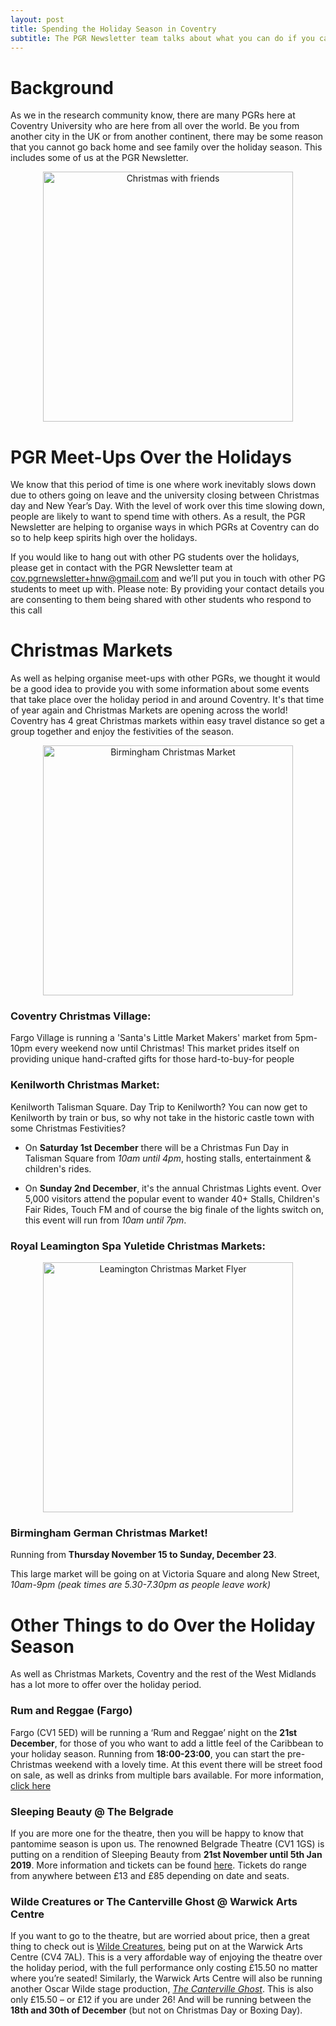 ```yaml
---
layout: post
title: Spending the Holiday Season in Coventry
subtitle: The PGR Newsletter team talks about what you can do if you can't go back home over the Xmas period.
---
```


# Background

As we in the research community know, there are many PGRs here at Coventry University who are here from all over the world. Be you from another city in the UK or from another continent, there may be some reason that you cannot go back home and see family over the holiday season. This includes some of us at the PGR Newsletter.


<center>
  <img src="https://upload.wikimedia.org/wikipedia/commons/e/e5/Merry_Christmas_my_friends_from_Kiev_Ukraine_%288305920555%29.jpg" alt="Christmas with friends" width = "400" />
</center>


# PGR Meet-Ups Over the Holidays
We know that this period of time is one where work inevitably slows down due to others going on leave and the university closing between Christmas day and New Year’s Day. With the level of work over this time slowing down, people are likely to want to spend time with others. As a result, the PGR Newsletter are helping to organise ways in which PGRs at Coventry can do so to help keep spirits high over the holidays.

If you would like to hang out with other PG students over the holidays, please get in contact with the PGR Newsletter team at [cov.pgrnewsletter+hnw@gmail.com](mailto:cov.pgrnewsletter+hnw@gmail.com) and we’ll put you in touch with other PG students to meet up with.
Please note: By providing your contact details you are consenting to them being shared with other students who respond to this call  


# Christmas Markets

As well as helping organise meet-ups with other PGRs, we thought it would be a good idea to provide you with some information about some events that take place over the holiday period in and around Coventry. It's that time of year again and Christmas Markets are opening across the world! Coventry has 4 great Christmas markets within easy travel distance so get a group together and enjoy the festivities of the season.


<center>
  <img src="https://farm9.staticflickr.com/8208/8185390103_08075d2180_b.jpg" alt="Birmingham Christmas Market" width = "400" />
</center>



### Coventry Christmas Village:

Fargo Village is running a 'Santa's Little Market Makers' market from 5pm-10pm every weekend now until Christmas! This market prides itself on providing unique hand-crafted gifts for those hard-to-buy-for people

### Kenilworth Christmas Market:

Kenilworth Talisman Square. Day Trip to Kenilworth? You can now get to Kenilworth by train or bus, so why not take in the historic castle town with some Christmas Festivities?

- On **Saturday 1st December** there will be a Christmas Fun Day in Talisman Square from *10am until 4pm*, hosting stalls, entertainment & children's rides.

- On **Sunday 2nd December**, it's the annual Christmas Lights event. Over 5,000 visitors attend the popular event to wander 40+ Stalls, Children's Fair Rides, Touch FM and of course the big finale of the lights switch on, this event will run from *10am until 7pm*.

### Royal Leamington Spa Yuletide Christmas Markets:


<center>
  <img src="{{ site.baseurl }}/img/Leamington_Xmas_Market.png" alt="Leamington Christmas Market Flyer" width = "400" />
</center>


### Birmingham German Christmas Market!

Running from **Thursday November 15 to Sunday, December 23**.

This large market will be going on at Victoria Square and along New Street, *10am-9pm (peak times are 5.30-7.30pm as people leave work)*

# Other Things to do Over the Holiday Season
As well as Christmas Markets, Coventry and the rest of the West Midlands has a lot more to offer over the holiday period.

### Rum and Reggae (Fargo)
Fargo (CV1 5ED) will be running a ‘Rum and Reggae’ night on the **21st December**, for those of you who want to add a little feel of the Caribbean to your holiday season. Running from **18:00-23:00**, you can start the pre-Christmas weekend with a lovely time.
At this event there will be street food on sale, as well as drinks from multiple bars available. For more information, [click here](https://www.fargovillage.co.uk/events/rum-reggae/)

### Sleeping Beauty @ The Belgrade
If you are more one for the theatre, then you will be happy to know that pantomime season is upon us. The renowned Belgrade Theatre (CV1 1GS) is putting on a rendition of Sleeping Beauty from **21st November until 5th Jan 2019**. More information and tickets can be found [here](https://coventry2021.co.uk/event/sleeping-beauty/). Tickets do range from anywhere between £13 and £85 depending on date and seats.

### Wilde Creatures or The Canterville Ghost @ Warwick Arts Centre
If you want to go to the theatre, but are worried about price, then a great thing to check out is [Wilde Creatures](https://www.warwickartscentre.co.uk/whats-on/2018/wilde-creatures/), being put on at the Warwick Arts Centre (CV4 7AL). This is a very affordable way of enjoying the theatre over the holiday period, with the full performance only costing £15.50 no matter where you’re seated!
Similarly, the Warwick Arts Centre will also be running another Oscar Wilde stage production, *[The Canterville Ghost](https://www.warwickartscentre.co.uk/whats-on/2018/the-canterville-ghost/ )*. This is also only £15.50 – or £12 if you are under 26!  And will be running between the **18th and 30th of December** (but not on Christmas Day or Boxing Day).
